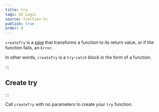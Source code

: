 ```yaml
---
title: try
tags: UI Logic
source: function.ts
publish: true
order: 0
---
```


`createTry` is a [pipe](/docs/logic/pipes-overview) that transforms a function to its return value, or if the function fails, an `Error`.

In other words, `createTry` is a `try`-`catch` block in the form of a function.


:::
## Create try
:::

Call `createTry` with no parameters to create your `try` function.
